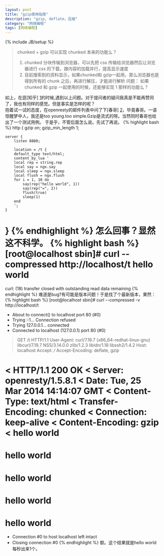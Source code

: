 ```yaml
---
layout: post
title: "gzip使用指南"
description: "gzip, deflate，压缩"
category: "网络编程"
tags: [网络编程]
---
```

{% include JB/setup %}

>chunked + gzip 可以实现 chunked 本来的功能么？
>1. chunked 分块传输到浏览器，可以先把 css 传输给浏览器然后让浏览器进行 css 的下载，跟内容的加载并行，提高显示速度
>2. 目前搜索到的资料显示，如果chunked和 gzip一起用，那么浏览器也是得到所有的 chunk 之后，再进行解压，才能进行解析
>问题：
>如果 chunked 和 gzip 一起使用的时候，还能够实现 1 那样的功能么？

如上，在逛[知乎] [1]的时候,遇到以上问题。对于提问者的疑问我真是不能再赞同了，我也有同样的感觉。但是事实是怎样的呢？    
抱着试一试的态度，在openresty的邮件列表中问了下[春哥] [2]，毕竟春哥。一语惊醒梦中人，我还是too young.too simple.Gzip是流式的呀。当然同时春哥也给出了一个测试用例。
于是乎，不管后面怎么说。先试了再说。
{% highlight bash %}
http {
    gzip on;
    gzip_min_length 1;
 
    server {
        listen 8080;
 
        location = /t {
        default_type text/html;
        content_by_lua '
        local rep = string.rep
        local say = ngx.say
        local sleep = ngx.sleep
        local flush = ngx.flush
        for i = 1, 10 do
            say(rep("hello world", 1))
            say(rep("=", 2))
            flush(true)
            sleep(1)
        end
        ';
    }
}
{% endhighlight %}
怎么回事？显然这不科学。
{% highlight bash %}
[root@localhost sbin]# curl --compressed http://localhost/t
hello world
==
curl: (18) transfer closed with outstanding read data remaining
{% endhighlight %}
难道是bug?有可能是版本问题！于是找了个最新版本，果然：
{% highlight bash %}
[root@localhost sbin]# curl --compressed -v http://localhost/t
* About to connect() to localhost port 80 (#0)
*   Trying ::1... Connection refused
*   Trying 127.0.0.1... connected
* Connected to localhost (127.0.0.1) port 80 (#0)
> GET /t HTTP/1.1
> User-Agent: curl/7.19.7 (x86_64-redhat-linux-gnu) libcurl/7.19.7 NSS/3.14.0.0 zlib/1.2.3 libidn/1.18 libssh2/1.4.2
> Host: localhost
> Accept: */*
> Accept-Encoding: deflate, gzip
> 
< HTTP/1.1 200 OK
< Server: openresty/1.5.8.1
< Date: Tue, 25 Mar 2014 14:14:07 GMT
< Content-Type: text/html
< Transfer-Encoding: chunked
< Connection: keep-alive
< Content-Encoding: gzip
< 
hello world
==
hello world
==
hello world
==
hello world
==
hello world
==
* Connection #0 to host localhost left intact
* Closing connection #0
{% endhighlight %}
额。这个结果就是hello world每秒出来1个。

[1]: http://www.zhihu.com/question/21251382/answer/19426202
[2]: http://weibo.com/agentzh